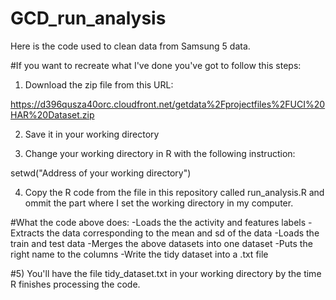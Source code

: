 # GCD_run_analysis
Here is the code used to clean data from Samsung 5 data.

#If you want to recreate what I've done you've got to follow this steps:

1) Download the zip file from this URL:

https://d396qusza40orc.cloudfront.net/getdata%2Fprojectfiles%2FUCI%20HAR%20Dataset.zip

2) Save it in your working directory

3) Change your working directory in R with the following instruction:

setwd("Address of your working directory")

4) Copy the R code from the file in this repository called run_analysis.R and ommit the part where I set the working directory in my computer.

  #What the code above does:
  -Loads the the activity and features labels
  -Extracts the data corresponding to the mean and sd of the data
  -Loads the train and test data
  -Merges the above datasets into one dataset
  -Puts the right name to the columns
  -Write the tidy dataset into a .txt file
  
#5) You'll have the file tidy_dataset.txt in your working directory by the time R finishes processing the code.


